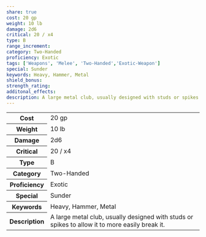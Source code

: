```yaml
---
share: true
cost: 20 gp
weight: 10 lb
damage: 2d6
critical: 20 / x4
type: B
range_increment: 
category: Two-Handed
proficiency: Exotic
tags: ['Weapons', 'Melee', 'Two-Handed','Exotic-Weapon']
special: Sunder
keywords: Heavy, Hammer, Metal
shield_bonus: 
strength_rating: 
additonal_effects: 
description: A large metal club, usually designed with studs or spikes to allow it to more easily break it.
---
```

<p><span style="overflow-x: auto;"><table><tbody><tr><th>Cost</th><td>20 gp</td></tr><tr><th>Weight</th><td>10 lb</td></tr><tr><th>Damage</th><td>2d6</td></tr><tr><th>Critical</th><td>20 / x4</td></tr><tr><th>Type</th><td>B</td></tr><tr><th>Category</th><td>Two-Handed</td></tr><tr><th>Proficiency</th><td>Exotic</td></tr><tr><th>Special</th><td>Sunder</td></tr><tr><th>Keywords</th><td>Heavy, Hammer, Metal</td></tr><tr><th>Description</th><td>A large metal club, usually designed with studs or spikes to allow it to more easily break it.</td></tr></tbody></table></span></p>